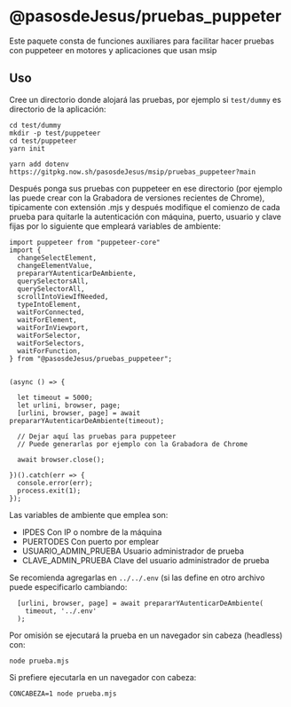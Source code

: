 
# @pasosdeJesus/pruebas_puppeter

Este paquete consta de funciones auxiliares para facilitar hacer pruebas con 
puppeteer en motores y aplicaciones que usan msip

## Uso

Cree un directorio donde alojará las pruebas, por ejemplo si `test/dummy`
es directorio de la aplicación:

    cd test/dummy
    mkdir -p test/puppeteer
    cd test/puppeteer
    yarn init

    yarn add dotenv https://gitpkg.now.sh/pasosdeJesus/msip/pruebas_puppeteer?main

Después ponga sus pruebas con puppeteer en ese directorio (por ejemplo las 
puede crear con la Grabadora de versiones recientes de Chrome), tipicamente
con extensión .mjs y después modifique el comienzo de cada prueba para 
quitarle la autenticación con máquina, puerto, usuario y clave fijas por 
lo siguiente que empleará variables de ambiente:

    import puppeteer from "puppeteer-core"
    import {
      changeSelectElement,
      changeElementValue,
      prepararYAutenticarDeAmbiente,
      querySelectorsAll,
      querySelectorAll,
      scrollIntoViewIfNeeded,
      typeIntoElement,
      waitForConnected,
      waitForElement,
      waitForInViewport,
      waitForSelector,
      waitForSelectors,
      waitForFunction,
    } from "@pasosdeJesus/pruebas_puppeteer";
    
    
    (async () => {
    
      let timeout = 5000;
      let urlini, browser, page;
      [urlini, browser, page] = await prepararYAutenticarDeAmbiente(timeout);

      // Dejar aquí las pruebas para puppeteer
      // Puede generarlas por ejemplo con la Grabadora de Chrome
    
      await browser.close();
    
    })().catch(err => {
      console.error(err);
      process.exit(1);
    });


Las variables de ambiente que emplea son:

* IPDES  Con IP o nombre de la máquina
* PUERTODES Con puerto por emplear
* USUARIO_ADMIN_PRUEBA  Usuario administrador de prueba
* CLAVE_ADMIN_PRUEBA Clave del usuario administrador de prueba

Se recomienda agregarlas en `../../.env`  (si las define en otro
archivo puede especificarlo cambiando:

      [urlini, browser, page] = await prepararYAutenticarDeAmbiente(
        timeout, '../.env'
      );

Por omisión se ejecutará la prueba en un navegador sin cabeza (headless) con:

    node prueba.mjs

Si prefiere ejecutarla en un navegador con cabeza:

    CONCABEZA=1 node prueba.mjs
